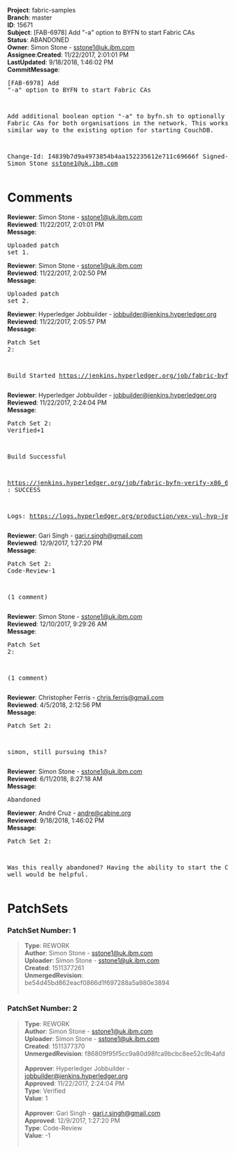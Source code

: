 <strong>Project</strong>: fabric-samples</br><strong>Branch</strong>: master<br><strong>ID</strong>: 15671<br><strong>Subject</strong>: [FAB-6978] Add "-a" option to BYFN to start Fabric CAs<br><strong>Status</strong>: ABANDONED<br><strong>Owner</strong>: Simon Stone - sstone1@uk.ibm.com<br><strong>Assignee</strong>:<strong>Created</strong>: 11/22/2017, 2:01:01 PM<br><strong>LastUpdated</strong>: 9/18/2018, 1:46:02 PM<br><strong>CommitMessage</strong>:<br><pre>[FAB-6978] Add "-a" option to BYFN to start Fabric CAs

Add additional boolean option "-a" to byfn.sh to optionally start Fabric CAs
for both organisations in the network. This works in a similar way to the
existing option for starting CouchDB.

Change-Id: I4839b7d9a4973854b4aa152235612e711c69666f
Signed-off-by: Simon Stone <sstone1@uk.ibm.com>
</pre><h1>Comments</h1><strong>Reviewer</strong>: Simon Stone - sstone1@uk.ibm.com<br><strong>Reviewed</strong>: 11/22/2017, 2:01:01 PM<br><strong>Message</strong>: <pre>Uploaded patch set 1.</pre><strong>Reviewer</strong>: Simon Stone - sstone1@uk.ibm.com<br><strong>Reviewed</strong>: 11/22/2017, 2:02:50 PM<br><strong>Message</strong>: <pre>Uploaded patch set 2.</pre><strong>Reviewer</strong>: Hyperledger Jobbuilder - jobbuilder@jenkins.hyperledger.org<br><strong>Reviewed</strong>: 11/22/2017, 2:05:57 PM<br><strong>Message</strong>: <pre>Patch Set 2:

Build Started https://jenkins.hyperledger.org/job/fabric-byfn-verify-x86_64/152/</pre><strong>Reviewer</strong>: Hyperledger Jobbuilder - jobbuilder@jenkins.hyperledger.org<br><strong>Reviewed</strong>: 11/22/2017, 2:24:04 PM<br><strong>Message</strong>: <pre>Patch Set 2: Verified+1

Build Successful 

https://jenkins.hyperledger.org/job/fabric-byfn-verify-x86_64/152/ : SUCCESS

Logs: https://logs.hyperledger.org/production/vex-yul-hyp-jenkins-3/fabric-byfn-verify-x86_64/152</pre><strong>Reviewer</strong>: Gari Singh - gari.r.singh@gmail.com<br><strong>Reviewed</strong>: 12/9/2017, 1:27:20 PM<br><strong>Message</strong>: <pre>Patch Set 2: Code-Review-1

(1 comment)</pre><strong>Reviewer</strong>: Simon Stone - sstone1@uk.ibm.com<br><strong>Reviewed</strong>: 12/10/2017, 9:29:26 AM<br><strong>Message</strong>: <pre>Patch Set 2:

(1 comment)</pre><strong>Reviewer</strong>: Christopher Ferris - chris.ferris@gmail.com<br><strong>Reviewed</strong>: 4/5/2018, 2:12:56 PM<br><strong>Message</strong>: <pre>Patch Set 2:

simon, still pursuing this?</pre><strong>Reviewer</strong>: Simon Stone - sstone1@uk.ibm.com<br><strong>Reviewed</strong>: 6/11/2018, 8:27:18 AM<br><strong>Message</strong>: <pre>Abandoned</pre><strong>Reviewer</strong>: André Cruz - andre@cabine.org<br><strong>Reviewed</strong>: 9/18/2018, 1:46:02 PM<br><strong>Message</strong>: <pre>Patch Set 2:

Was this really abandoned? Having the ability to start the CAs as well would be helpful.</pre><h1>PatchSets</h1><h3>PatchSet Number: 1</h3><blockquote><strong>Type</strong>: REWORK<br><strong>Author</strong>: Simon Stone - sstone1@uk.ibm.com<br><strong>Uploader</strong>: Simon Stone - sstone1@uk.ibm.com<br><strong>Created</strong>: 1511377261<br><strong>UnmergedRevision</strong>: be54d45bd862eacf0866d1f697288a5a980e3894<br><br></blockquote><h3>PatchSet Number: 2</h3><blockquote><strong>Type</strong>: REWORK<br><strong>Author</strong>: Simon Stone - sstone1@uk.ibm.com<br><strong>Uploader</strong>: Simon Stone - sstone1@uk.ibm.com<br><strong>Created</strong>: 1511377370<br><strong>UnmergedRevision</strong>: f86809f95f5cc9a80d98fca9bcbc8ee52c9b4afd<br><br><strong>Approver</strong>: Hyperledger Jobbuilder - jobbuilder@jenkins.hyperledger.org<br><strong>Approved</strong>: 11/22/2017, 2:24:04 PM<br><strong>Type</strong>: Verified<br><strong>Value</strong>: 1<br><br><strong>Approver</strong>: Gari Singh - gari.r.singh@gmail.com<br><strong>Approved</strong>: 12/9/2017, 1:27:20 PM<br><strong>Type</strong>: Code-Review<br><strong>Value</strong>: -1<br><br></blockquote>